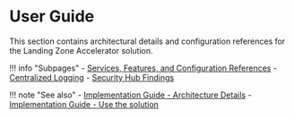 # User Guide

This section contains architectural details and configuration references for the Landing Zone Accelerator solution.

!!! info "Subpages"
    - [Services, Features, and Configuration References](./config.md)
    - [Centralized Logging](./logging.md)
    - [Security Hub Findings](./securityhub-findings.md)

!!! note "See also"
    - [Implementation Guide - Architecture Details](https://docs.aws.amazon.com/solutions/latest/landing-zone-accelerator-on-aws/architecture-details.html)
    - [Implementation Guide - Use the solution](https://docs.aws.amazon.com/solutions/latest/landing-zone-accelerator-on-aws/use-the-solution.html)